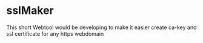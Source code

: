 # sslMaker
This short Webtool would be developing to make it easier create ca-key and ssl certificate for any https webdomain
